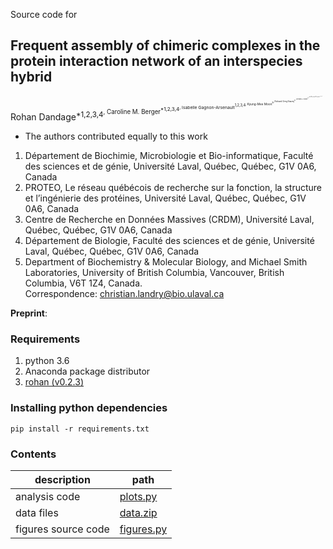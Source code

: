 Source code for 
## **Frequent assembly of chimeric complexes in the protein interaction network of an interspecies hybrid**  

Rohan Dandage<sup>*1,2,3,4<sup/>, Caroline M. Berger<sup>*1,2,3,4<sup/>, Isabelle Gagnon-Arsenault<sup>1,2,3,4<sup/>, Kyung-Mee Moon<sup>5<sup/>, Richard Greg Stacey<sup>5<sup/>, Leonard J. Foster<sup>5<sup/>, and Christian R. Landry<sup>1,2,3,4<sup/>   
* The authors contributed equally to this work   
1. Département de Biochimie, Microbiologie et Bio-informatique, Faculté des sciences et de génie, Université Laval, Québec, Québec, G1V 0A6, Canada   
2. PROTEO, Le réseau québécois de recherche sur la fonction, la structure et l’ingénierie des protéines, Université Laval, Québec, Québec, G1V 0A6, Canada    
3. Centre de Recherche en Données Massives (CRDM), Université Laval, Québec, Québec, G1V 0A6, Canada   
4. Département de Biologie, Faculté des sciences et de génie, Université Laval, Québec, Québec, G1V 0A6, Canada   
5. Department of Biochemistry & Molecular Biology, and Michael Smith Laboratories, University of British Columbia, Vancouver, British Columbia, V6T 1Z4, Canada.   
Correspondence: christian.landry@bio.ulaval.ca   

**Preprint**:    
    
### Requirements  

1. python 3.6
2. Anaconda package distributor   
3. [rohan (v0.2.3)](https://pypi.org/project/rohan/0.2.4/)

### Installing python dependencies

    pip install -r requirements.txt
    
### Contents

| description                  | path                                  |
|------------------------------|---------------------------------------|
| analysis code            | [plots.py](./plots.py)                | 
| data files  | [data.zip](./data.zip)                        |
| figures source code  | [figures.py](./figures.py)            |